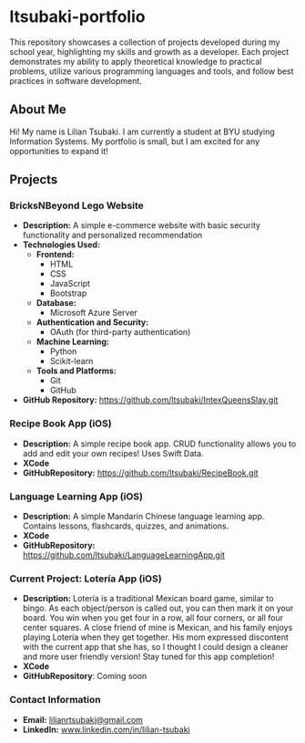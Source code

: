 # ltsubaki-portfolio
This repository showcases a collection of projects developed during my school year, highlighting my skills and growth as a developer. Each project demonstrates my ability to apply theoretical knowledge to practical problems, utilize various programming languages and tools, and follow best practices in software development.

## About Me

Hi! My name is Lilian Tsubaki. I am currently a student at BYU studying Information Systems. My portfolio is small, but I am excited for any opportunities to expand it!

## Projects

### BricksNBeyond Lego Website
- **Description:** A simple e-commerce website with basic security functionality and personalized recommendation
- **Technologies Used:**
  - **Frontend:**
    - HTML
    - CSS
    - JavaScript
    - Bootstrap
  - **Database:**
    - Microsoft Azure Server
  - **Authentication and Security:**
    - OAuth (for third-party authentication)
  - **Machine Learning:**
    - Python
    - Scikit-learn
  - **Tools and Platforms:**
    - Git
    - GitHub
- **GitHub Repository:** https://github.com/ltsubaki/IntexQueensSlay.git

### Recipe Book App (iOS)
- **Description:** A simple recipe book app. CRUD functionality allows you to add and edit your own recipes! Uses Swift Data.
- **XCode**
- **GitHubRepository:** https://github.com/ltsubaki/RecipeBook.git


### Language Learning App (iOS)
- **Description:** A simple Mandarin Chinese language learning app. Contains lessons, flashcards, quizzes, and animations.
- **XCode**
- **GitHubRepository:** https://github.com/ltsubaki/LanguageLearningApp.git

### Current Project: Lotería App (iOS)
- **Description:** Lotería is a traditional Mexican board game, similar to bingo. As each object/person is called out, you can then mark it on your board. You win when you get four in a row, all four corners, or all four center squares. A close friend of mine is Mexican, and his family enjoys playing Lotería when they get together. His mom expressed discontent with the current app that she has, so I thought I could design a cleaner and more user friendly version! Stay tuned for this app completion!
- **XCode**
- **GitHubRepository**: Coming soon

### Contact Information
- **Email:** lilianrtsubaki@gmail.com
- **LinkedIn:** www.linkedin.com/in/lilian-tsubaki

